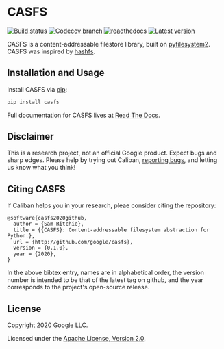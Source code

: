 # CASFS

[![Build status](https://img.shields.io/travis/google/casfs/master.svg?maxAge=3600)](http://travis-ci.org/google/casfs)
[![Codecov branch](https://img.shields.io/codecov/c/github/google/casfs/master.svg?maxAge=3600)](https://codecov.io/github/google/casfs)
[![readthedocs](https://img.shields.io/readthedocs/casfs?maxAge=3600)](https://casfs.readthedocs.io/en/latest/?badge=latest)
[![Latest version](https://img.shields.io/pypi/v/casfs?maxAge=3600)](https://pypi.org/project/casfs)

CASFS is a content-addressable filestore library, built on
[pyfilesystem2](https://github.com/PyFilesystem/pyfilesystem2). CASFS was
inspired by [hashfs](https://github.com/dgilland/hashfs).

## Installation and Usage

Install CASFS via [pip](https://pypi.org/project/casfs/):

```bash
pip install casfs
```

Full documentation for CASFS lives at [Read The
Docs](https://casfs.readthedocs.io/en/latest).

## Disclaimer

This is a research project, not an official Google product. Expect bugs and
sharp edges. Please help by trying out Caliban, [reporting
bugs](https://github.com/google/caliban/issues), and letting us know what you
think!

## Citing CASFS

If Caliban helps you in your research, pleae consider citing the repository:

```
@software{casfs2020github,
  author = {Sam Ritchie},
  title = {{CASFS}: Content-addressable filesystem abstraction for Python.},
  url = {http://github.com/google/casfs},
  version = {0.1.0},
  year = {2020},
}
```

In the above bibtex entry, names are in alphabetical order, the version number
is intended to be that of the latest tag on github, and the year corresponds to
the project's open-source release.

## License

Copyright 2020 Google LLC.

Licensed under the [Apache License, Version 2.0](http://www.apache.org/licenses/LICENSE-2.0).

